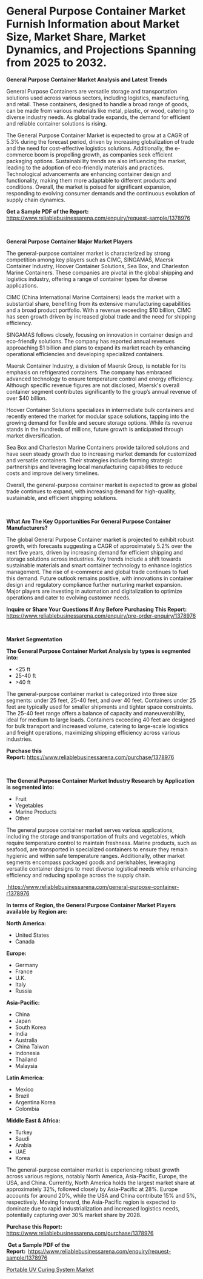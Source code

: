 <p><h1>General Purpose Container Market Furnish Information about Market Size, Market Share, Market Dynamics, and Projections Spanning from 2025 to 2032.</h1></p><p><strong>General Purpose Container Market Analysis and Latest Trends</strong></p>
<p><p>General Purpose Containers are versatile storage and transportation solutions used across various sectors, including logistics, manufacturing, and retail. These containers, designed to handle a broad range of goods, can be made from various materials like metal, plastic, or wood, catering to diverse industry needs. As global trade expands, the demand for efficient and reliable container solutions is rising.</p><p>The General Purpose Container Market is expected to grow at a CAGR of 5.3% during the forecast period, driven by increasing globalization of trade and the need for cost-effective logistics solutions. Additionally, the e-commerce boom is propelling growth, as companies seek efficient packaging options. Sustainability trends are also influencing the market, leading to the adoption of eco-friendly materials and practices. Technological advancements are enhancing container design and functionality, making them more adaptable to different products and conditions. Overall, the market is poised for significant expansion, responding to evolving consumer demands and the continuous evolution of supply chain dynamics.</p></p>
<p><strong>Get a Sample PDF of the Report:&nbsp;</strong> <a href="https://www.reliablebusinessarena.com/enquiry/request-sample/1378976?utm_campaign=2822&utm_medium=2&utm_source=Github&utm_content=ia&utm_term=10042025&utm_id=general-purpose-container">https://www.reliablebusinessarena.com/enquiry/request-sample/1378976</a></p>
<p>&nbsp;</p>
<p><strong>General Purpose Container Major Market Players</strong></p>
<p><p>The general-purpose container market is characterized by strong competition among key players such as CIMC, SINGAMAS, Maersk Container Industry, Hoover Container Solutions, Sea Box, and Charleston Marine Containers. These companies are pivotal in the global shipping and logistics industry, offering a range of container types for diverse applications.</p><p>CIMC (China International Marine Containers) leads the market with a substantial share, benefiting from its extensive manufacturing capabilities and a broad product portfolio. With a revenue exceeding $10 billion, CIMC has seen growth driven by increased global trade and the need for shipping efficiency.</p><p>SINGAMAS follows closely, focusing on innovation in container design and eco-friendly solutions. The company has reported annual revenues approaching $1 billion and plans to expand its market reach by enhancing operational efficiencies and developing specialized containers.</p><p>Maersk Container Industry, a division of Maersk Group, is notable for its emphasis on refrigerated containers. The company has embraced advanced technology to ensure temperature control and energy efficiency. Although specific revenue figures are not disclosed, Maersk's overall container segment contributes significantly to the group’s annual revenue of over $40 billion.</p><p>Hoover Container Solutions specializes in intermediate bulk containers and recently entered the market for modular space solutions, tapping into the growing demand for flexible and secure storage options. While its revenue stands in the hundreds of millions, future growth is anticipated through market diversification.</p><p>Sea Box and Charleston Marine Containers provide tailored solutions and have seen steady growth due to increasing market demands for customized and versatile containers. Their strategies include forming strategic partnerships and leveraging local manufacturing capabilities to reduce costs and improve delivery timelines.</p><p>Overall, the general-purpose container market is expected to grow as global trade continues to expand, with increasing demand for high-quality, sustainable, and efficient shipping solutions.</p></p>
<p>&nbsp;</p>
<p><strong>What Are The Key Opportunities For General Purpose Container Manufacturers?</strong></p>
<p><p>The global General Purpose Container market is projected to exhibit robust growth, with forecasts suggesting a CAGR of approximately 5.2% over the next five years, driven by increasing demand for efficient shipping and storage solutions across industries. Key trends include a shift towards sustainable materials and smart container technology to enhance logistics management. The rise of e-commerce and global trade continues to fuel this demand. Future outlook remains positive, with innovations in container design and regulatory compliance further nurturing market expansion. Major players are investing in automation and digitalization to optimize operations and cater to evolving customer needs.</p></p>
<p><strong>Inquire or Share Your Questions If Any Before Purchasing This Report:</strong> <a href="https://www.reliablebusinessarena.com/enquiry/pre-order-enquiry/1378976?utm_campaign=2822&utm_medium=2&utm_source=Github&utm_content=ia&utm_term=10042025&utm_id=general-purpose-container">https://www.reliablebusinessarena.com/enquiry/pre-order-enquiry/1378976</a></p>
<p>&nbsp;</p>
<p><strong>Market Segmentation</strong></p>
<p><strong>The General Purpose Container Market Analysis by types is segmented into:</strong></p>
<p><ul><li><25 ft</li><li>25-40 ft</li><li>>40 ft</li></ul></p>
<p><p>The general-purpose container market is categorized into three size segments: under 25 feet, 25-40 feet, and over 40 feet. Containers under 25 feet are typically used for smaller shipments and tighter space constraints. The 25-40 feet range offers a balance of capacity and maneuverability, ideal for medium to large loads. Containers exceeding 40 feet are designed for bulk transport and increased volume, catering to large-scale logistics and freight operations, maximizing shipping efficiency across various industries.</p></p>
<p><strong>Purchase this Report:&nbsp;</strong><a href="https://www.reliablebusinessarena.com/purchase/1378976?utm_campaign=2822&utm_medium=2&utm_source=Github&utm_content=ia&utm_term=10042025&utm_id=general-purpose-container">https://www.reliablebusinessarena.com/purchase/1378976</a></p>
<p>&nbsp;</p>
<p><strong>The General Purpose Container Market Industry Research by Application is segmented into:</strong></p>
<p><ul><li>Fruit</li><li>Vegetables</li><li>Marine Products</li><li>Other</li></ul></p>
<p><p>The general purpose container market serves various applications, including the storage and transportation of fruits and vegetables, which require temperature control to maintain freshness. Marine products, such as seafood, are transported in specialized containers to ensure they remain hygienic and within safe temperature ranges. Additionally, other market segments encompass packaged goods and perishables, leveraging versatile container designs to meet diverse logistical needs while enhancing efficiency and reducing spoilage across the supply chain.</p></p>
<p><a href="https://www.reliablebusinessarena.com/general-purpose-container-r1378976?utm_campaign=2822&utm_medium=2&utm_source=Github&utm_content=ia&utm_term=10042025&utm_id=general-purpose-container">&nbsp;https://www.reliablebusinessarena.com/general-purpose-container-r1378976</a></p>
<p><strong>In terms of Region, the General Purpose Container Market Players available by Region are:</strong></p>
<p>
    <p> <strong> North America: </strong>
        <ul>
            <li>United States</li>
            <li>Canada</li>
        </ul>
        </p> 
    <p> <strong> Europe: </strong>
        <ul>
            <li>Germany</li>
            <li>France</li>
            <li>U.K.</li>
            <li>Italy</li>
            <li>Russia</li>
        </ul>
        </p> 
    <p> <strong> Asia-Pacific: </strong>
        <ul>
            <li>China</li>
            <li>Japan</li>
            <li>South Korea</li>
            <li>India</li>
            <li>Australia</li>
            <li>China Taiwan</li>
            <li>Indonesia</li>
            <li>Thailand</li>
            <li>Malaysia</li>
        </ul>
        </p> 
    <p> <strong> Latin America: </strong>
        <ul>
            <li>Mexico</li>
            <li>Brazil</li>
            <li>Argentina Korea</li>
            <li>Colombia</li>
        </ul>
        </p> 
    <p> <strong> Middle East & Africa: </strong>
        <ul>
            <li>Turkey</li>
            <li>Saudi</li>
            <li>Arabia</li>
            <li>UAE</li>
            <li>Korea</li>
        </ul>
    </p>
    </p>
<p><p>The general-purpose container market is experiencing robust growth across various regions, notably North America, Asia-Pacific, Europe, the USA, and China. Currently, North America holds the largest market share at approximately 32%, followed closely by Asia-Pacific at 28%. Europe accounts for around 20%, while the USA and China contribute 15% and 5%, respectively. Moving forward, the Asia-Pacific region is expected to dominate due to rapid industrialization and increased logistics needs, potentially capturing over 30% market share by 2028.</p></p>
<p><strong>Purchase this Report: </strong><a href="https://www.reliablebusinessarena.com/purchase/1378976?utm_campaign=2822&utm_medium=2&utm_source=Github&utm_content=ia&utm_term=10042025&utm_id=general-purpose-container">https://www.reliablebusinessarena.com/purchase/1378976</a></p>
<p>&nbsp;<strong>Get a Sample PDF of the Report:&nbsp;&nbsp;</strong><a href="https://www.reliablebusinessarena.com/enquiry/request-sample/1378976?utm_campaign=2822&utm_medium=2&utm_source=Github&utm_content=ia&utm_term=10042025&utm_id=general-purpose-container">https://www.reliablebusinessarena.com/enquiry/request-sample/1378976</a></p>
<p><strong></strong></p>
<p><p><a href="https://github.com/azetehhasle/Market-Research-Report-List-1/blob/main/portable-uv-curing-system-market.md?utm_campaign=2822&utm_medium=2&utm_source=Github&utm_content=ia&utm_term=10042025&utm_id=general-purpose-container">Portable UV Curing System Market</a></p></p>